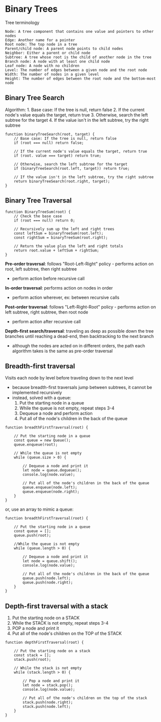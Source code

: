 # Binary Trees

Tree terminology

    Node: A tree component that contains one value and pointers to other nodes
    Edge: Another name for a pointer
    Root node: The top node in a tree
    Parent/child node: A parent node points to child nodes
    Neighbor: Either a parent or child node
    Subtree: A tree whose root is the child of another node in the tree
    Branch node: A node with at least one child node
    Leaf node: A node with no children
    Level: The number of edges between a given node and the root node
    Width: The number of nodes in a given level
    Height: The number of edges between the root node and the bottom-most node

## Binary Tree Search

Algorithm: 1. Base case: If the tree is null, return false 2. If the current node's value equals the target, return true 3. Otherwise, search the left subtree for the target 4. If the value isn't in the left subtree, try the right subtree

```
function binaryTreeSearch(root, target) {
    // Base case: If the tree is null, return false
    if (root === null) return false;

    // If the current node's value equals the target, return true
    if (root. value === target) return true;

    // Otherwise, search the left subtree for the target
    if (binaryTreeSearch(root.left, target)) return true;

    // If the value isn't in the left subtree, try the right subtree
    return binaryTreeSearch(root.right, target);
}
```

## Binary Tree Traversal

```
function BinaryTreeSum(root) {
    // Check the base case
    if (root === null) return 0;

    // Recursively sum up the left and right trees
    const leftSum = binaryTreeSum(root.left);
    const rightSum = binaryTreeSum(root.right);

    // Return the value plus the left and right totals
    return root.value + leftSum + rightSum;
}
```

**Pre-order traversal**: follows "Root-Left-Right" policy - performs action on root, left subtree, then right subtree

- perform action before recursive call

**In-order traversal**: performs action on nodes in order

- perform action wherever, ex: between recursive calls

**Post-order traversal**: follows "Left-Right-Root" policy - performs action on left subtree, right subtree, then root node

- perform action after recursive call

**Depth-first search/traversal**: traveling as deep as possible down the tree branches until reaching a dead-end, then backtracking to the next branch

- although the nodes are acted on in different orders, the path each algorithm takes is the same as pre-order traversal

## Breadth-first traversal

Visits each node by level before traveling down to the next level

- because breadth-first traversals jump between subtrees, it cannot be implemented recursively
- instead, solved with a queue:
  1. Put the starting node in a queue
  2. While the queue is not empty, repeat steps 3-4
  3. Dequeue a node and perform action
  4. Put all of the node's children in the back of the queue

```
function breadthFirstTraversal(root) {

    // Put the starting node in a queue
    const queue = new Queue();
    queue.enqueue(root);

    // While the queue is not empty
    while (queue.size > 0) {

        // Dequeue a node and print it
        let node = queue.dequeue();
        console.log(node.value);

        // Put all of the node's children in the back of the queue
        queue.enqueue(node.left);
        queue.enqueue(node.right);
    }
}
```

or, use an array to mimic a queue:

```
function breadthFirstTraversal(root) {

    // Put the starting node in a queue
    const queue = [];
    queue.push(root);

    //While the queue is not empty
    while (queue.length > 0) {

        // Dequeue a node and print it
        let node = queue.shift();
        console.log(node.value);

        // Put all of the node's children in the back of the queue
        queue.push(node.left);
        queue.push(node.right);
    }
}
```

## Depth-first traversal with a stack

1. Put the starting node on a STACK
2. While the STACK is not empty, repeat steps 3-4
3. POP a node and print it
4. Put all of the node's children on the TOP of the STACK

```
function depthFirstTraversal(root) {

    // Put the starting node on a stack
    const stack = [];
    stack.push(root);

    // While the stack is not empty
    while (stack.length > 0) {

        // Pop a node and print it
        let node = stack.pop();
        console.log(node.value);

        // Put all of the node's children on the top of the stack
        stack.push(node.right);
        stack.push(node.left);
    }
}
```

